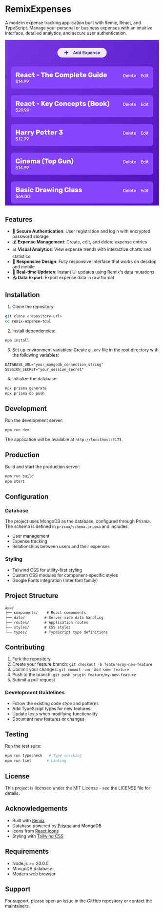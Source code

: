 # RemixExpenses

A modern expense tracking application built with Remix, React, and TypeScript. Manage your personal or business expenses with an intuitive interface, detailed analytics, and secure user authentication.

![Expense Management](public/images/expenses-management.jpg)

## Features

- 🔐 **Secure Authentication**: User registration and login with encrypted password storage
- 💰 **Expense Management**: Create, edit, and delete expense entries
- 📊 **Visual Analytics**: View expense trends with interactive charts and statistics
- 📱 **Responsive Design**: Fully responsive interface that works on desktop and mobile
- 🔄 **Real-time Updates**: Instant UI updates using Remix's data mutations
- 📤 **Data Export**: Export expense data in raw format

## Installation

1. Clone the repository:
```bash
git clone <repository-url>
cd remix-expense-tool
```

2. Install dependencies:
```bash
npm install
```

3. Set up environment variables:
Create a `.env` file in the root directory with the following variables:
```
DATABASE_URL="your_mongodb_connection_string"
SESSION_SECRET="your_session_secret"
```

4. Initialize the database:
```bash
npx prisma generate
npx prisma db push
```

## Development

Run the development server:
```bash
npm run dev
```

The application will be available at `http://localhost:5173`.

## Production

Build and start the production server:
```bash
npm run build
npm start
```

## Configuration

### Database
The project uses MongoDB as the database, configured through Prisma. The schema is defined in `prisma/schema.prisma` and includes:
- User management
- Expense tracking
- Relationships between users and their expenses

### Styling
- Tailwind CSS for utility-first styling
- Custom CSS modules for component-specific styles
- Google Fonts integration (Inter font family)

## Project Structure

```
app/
├── components/    # React components
├── data/         # Server-side data handling
├── routes/       # Application routes
├── styles/       # CSS styles
└── types/        # TypeScript type definitions
```

## Contributing

1. Fork the repository
2. Create your feature branch: `git checkout -b feature/my-new-feature`
3. Commit your changes: `git commit -am 'Add some feature'`
4. Push to the branch: `git push origin feature/my-new-feature`
5. Submit a pull request

### Development Guidelines
- Follow the existing code style and patterns
- Add TypeScript types for new features
- Update tests when modifying functionality
- Document new features or changes

## Testing

Run the test suite:
```bash
npm run typecheck   # Type checking
npm run lint       # Linting
```

## License

This project is licensed under the MIT License - see the LICENSE file for details.

## Acknowledgements

- Built with [Remix](https://remix.run/)
- Database powered by [Prisma](https://www.prisma.io/) and MongoDB
- Icons from [React Icons](https://react-icons.github.io/react-icons/)
- Styling with [Tailwind CSS](https://tailwindcss.com/)

## Requirements

- Node.js >= 20.0.0
- MongoDB database
- Modern web browser

## Support

For support, please open an issue in the GitHub repository or contact the maintainers.
